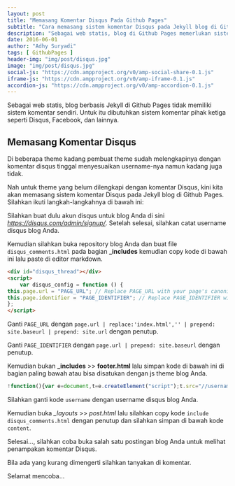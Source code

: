 ```yaml
---
layout: post
title: "Memasang Komentar Disqus Pada Github Pages"
subtitle: "Cara memasang sistem komentar Disqus pada Jekyll blog di Github Pages."
description: "Sebagai web statis, blog di Github Pages memerlukan sistem komentar dari pihak ketiga seperti Disqus."
date: 2016-06-01
author: "Adhy Suryadi"
tags: [ GithubPages ]
header-img: "img/post/disqus.jpg"
image: "img/post/disqus.jpg"
social-js: "https://cdn.ampproject.org/v0/amp-social-share-0.1.js"
iframe-js: "https://cdn.ampproject.org/v0/amp-iframe-0.1.js"
accordion-js: "https://cdn.ampproject.org/v0/amp-accordion-0.1.js"
---
```


Sebagai web statis, blog berbasis Jekyll di Github Pages tidak memiliki sistem komentar sendiri. Untuk itu dibutuhkan sistem komentar pihak ketiga seperti Disqus, Facebook, dan lainnya.

## Memasang Komentar Disqus

Di beberapa theme kadang pembuat theme sudah melengkapinya dengan komentar disqus tinggal menyesuaikan username-nya namun kadang juga tidak.

Nah untuk theme yang belum dilengkapi dengan komentar Disqus, kini kita akan memasang sistem komentar Disqus pada Jekyll blog di Github Pages. Silahkan ikuti langkah-langkahnya di bawah ini:

Silahkan buat dulu akun disqus untuk blog Anda di sini *https://disqus.com/admin/signup/*. Setelah selesai, silahkan catat username disqus blog Anda.

Kemudian silahkan buka repository blog Anda dan buat file `disqus_comments.html` pada bagian **_includes** kemudian copy kode di bawah ini lalu paste di editor markdown.

```html
<div id="disqus_thread"></div>
<script>
    var disqus_config = function () {
this.page.url = "PAGE_URL"; // Replace PAGE_URL with your page's canonical URL variable
this.page.identifier = "PAGE_IDENTIFIER"; // Replace PAGE_IDENTIFIER with your page's unique identifier variable
};
</script>
```

Ganti `PAGE_URL` dengan `page.url | replace:'index.html','' | prepend: site.baseurl | prepend: site.url` dengan penutup.

Ganti `PAGE_IDENTIFIER` dengan `page.url | prepend: site.baseurl` dengan penutup.

Kemudian bukan **_includes** >> **footer.html** lalu simpan kode di bawah ini di bagian paling bawah atau bisa disatukan dengan js theme blog Anda.

```javascript
!function(){var e=document,t=e.createElement("script");t.src="//username.disqus.com/embed.js",t.setAttribute("data-timestamp",+new Date),(e.head||e.body).appendChild(t)}();
```

Silahkan ganti kode `username` dengan username disqus blog Anda.

Kemudian buka *_layouts* >> *post.html* lalu silahkan copy kode `include disqus_comments.html` dengan penutup dan silahkan simpan di bawah kode `content`.

Selesai..., silahkan coba buka salah satu postingan blog Anda untuk melihat penampakan komentar Disqus.

Bila ada yang kurang dimengerti silahkan tanyakan di komentar.

Selamat mencoba...
